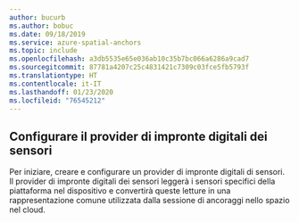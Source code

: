 ```yaml
---
author: bucurb
ms.author: bobuc
ms.date: 09/18/2019
ms.service: azure-spatial-anchors
ms.topic: include
ms.openlocfilehash: a3db5535e65e036ab10c35b7bc066a6286a9cad7
ms.sourcegitcommit: 87781a4207c25c4831421c7309c03fce5fb5793f
ms.translationtype: HT
ms.contentlocale: it-IT
ms.lasthandoff: 01/23/2020
ms.locfileid: "76545212"
---
```

## <a name="configure-the-sensor-fingerprint-provider"></a>Configurare il provider di impronte digitali dei sensori

Per iniziare, creare e configurare un provider di impronte digitali di sensori. Il provider di impronte digitali dei sensori leggerà i sensori specifici della piattaforma nel dispositivo e convertirà queste letture in una rappresentazione comune utilizzata dalla sessione di ancoraggi nello spazio nel cloud.